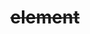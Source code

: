 ---
title: "<strike> element"
description: ""
category: html
last_test_date: "2019-02-28"
test_url: "/tests/css-text.html"
test_results_url: "https: //app.emailonacid.com/app/acidtest/DkqbHs69ek5UnK6uhZ7Uj0n5GVQNTP4Z1FvgXvnKyEoTM/list"
stats: {
	apple-mail: {
		macos: {
			"12.4": "y"
		},
		ios: {
			"12.1": "y"
		}
	},
	gmail: {
		desktop-webmail: {
			"2019-02": "y"
		},
		ios: {
			"2019-02": "a #1"
		},
		android: {
			"2019-02": "a #1"
		}
	},
	outlook: {
		windows: {
			"2007": "y",
			"2010": "y",
			"2013": "y",
			"2016": "y",
			"2019": "y"
		},
		windows-10-mail: {
			"2019-02": "y"
		},
		macos: {
			"2019-02": "y"
		},
		outlook-com: {
			"2019-02": "y"
		},
		ios: {
			"2019-02": "y"
		},
		android: {
			"2019-02": "y"
		}
	},
	yahoo: {
		desktop-webmail: {
			"2019-02": "y"
		},
		ios: {
			"2019-02": "y"
		},
		android: {
			"2019-02": "y"
		}
	},
	aol: {
		desktop-webmail: {
			"2019-02": "y"
		},
		ios: {
			"2019-02": "y"
		},
		android: {
			"2019-02": "y"
		}
	},
	samsung-email: {
		android: {
			"5.0.10.2": "y"
		}
	}
}
notes_by_num: {
    "1": "Partial. Not supported with non Gmail accounts."
}
links: {
	"Can I use: <strike>": "https://caniuse.com/#feat=mdn-html_elements_strike",
	"MDN: <strike>": "https://developer.mozilla.org/en-US/docs/Web/HTML/Element/strike"
}
---
